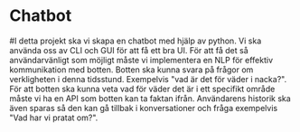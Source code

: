 # Chatbot

#I detta projekt ska vi skapa en chatbot med hjälp av python. Vi ska använda oss av CLI och GUI för att få ett bra UI. För att få det så användarvänligt som möjligt måste vi implementera en NLP för effektiv kommunikation med botten. Botten ska kunna svara på frågor om verkligheten i denna tidsstund. Exempelvis "vad är det för väder i nacka?". För att botten ska kunna veta vad för väder det är i ett specifikt område måste vi ha en API som botten kan ta faktan ifrån.  Användarens historik ska även sparas så den kan gå tillbak i konversationer och fråga exempelvis "Vad har vi pratat om?". 
